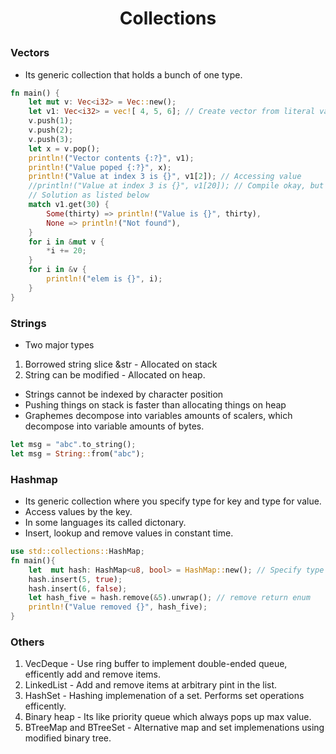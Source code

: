 <h1 style="text-align:center;"> Collections </p>

### Vectors
* Its generic collection that holds a bunch of one type.
```rust
fn main() {
    let mut v: Vec<i32> = Vec::new();
    let v1: Vec<i32> = vec![ 4, 5, 6]; // Create vector from literal values
    v.push(1);
    v.push(2);
    v.push(3);
    let x = v.pop();
    println!("Vector contents {:?}", v1);
    println!("Value poped {:?}", x);
    println!("Value at index 3 is {}", v1[2]); // Accessing value
    //println!("Value at index 3 is {}", v1[20]); // Compile okay, but Crash at runtime as vector size can grow
    // Solution as listed below
    match v1.get(30) {
        Some(thirty) => println!("Value is {}", thirty),
        None => println!("Not found"),
    }
    for i in &mut v {
        *i += 20;
    }
    for i in &v {
        println!("elem is {}", i);
    }
}
```

### Strings
- Two major types
1. Borrowed string slice &str - Allocated on stack
2. String can be modified - Allocated on heap.

* Strings cannot be indexed by character position
* Pushing things on stack is faster than allocating things on heap
* Graphemes decompose into variables amounts of scalers, which decompose into variable amounts of bytes.
```rust
let msg = "abc".to_string();
let msg = String::from("abc");
```

### Hashmap
* Its generic collection where you specify type for key and type for value.
* Access values by the key.
* In some languages its called dictonary.
* Insert, lookup and remove values in constant time.
```rust
use std::collections::HashMap;
fn main(){
    let  mut hash: HashMap<u8, bool> = HashMap::new(); // Specify type of key and type of value
    hash.insert(5, true);
    hash.insert(6, false);
    let hash_five = hash.remove(&5).unwrap(); // remove return enum
    println!("Value removed {}", hash_five);
}
```

### Others
1. VecDeque -  Use ring buffer to implement double-ended queue, efficently add and remove items.
2. LinkedList - Add and remove items at arbitrary pint in the list.
3. HashSet - Hashing implemenation of a set. Performs set operations efficently.
4. Binary heap - Its like priority queue which always pops up max value.
5. BTreeMap and BTreeSet - Alternative map and set implemenations using modified binary tree.